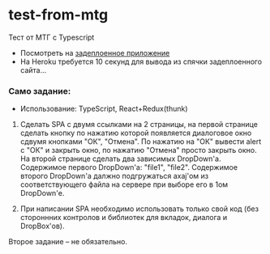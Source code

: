 # test-from-mtg
Тест от МТГ с Typescript 
* Посмотреть на [задеплоенное приложение](https://mtg-test-app.herokuapp.com/)
* На Heroku требуется 10 секунд для вывода из спячки задеплоенного сайта...
### Само задание:
* Использование: TypeScript, React+Redux(thunk)
1) Сделать SPA с двумя ссылками на 2 страницы, на первой странице сделать кнопку по нажатию которой появляется диалоговое окно сдвумя кнопками "ОК", "Отмена". По нажатию на "ОК" вывести alert с "ОК" и закрыть окно, по нажатию "Отмена" просто закрыть окно. На второй странице сделать два зависимых DropDown'a. Содержимое первого DropDown'а: "file1", "file2". Содержимое второго DropDown'a далжно подгружаться axaj'ом из соответствующего файла на сервере при выборе его в 1ом DropDown'е.

2) При написании SPA необходимо использовать только свой код (без стороннних контролов и библиотек для вкладок, диалога и DropBox'ов).

Второе задание – не обязательно.
